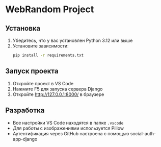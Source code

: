 # WebRandom Project

## Установка

1. Убедитесь, что у вас установлен Python 3.12 или выше
2. Установите зависимости:
   ```bash
   pip install -r requirements.txt
   ```

## Запуск проекта

1. Откройте проект в VS Code
2. Нажмите F5 для запуска сервера Django
3. Откройте http://127.0.0.1:8000/ в браузере

## Разработка

- Все настройки VS Code находятся в папке `.vscode`
- Для работы с изображениями используется Pillow
- Аутентификация через GitHub настроена с помощью social-auth-app-django 